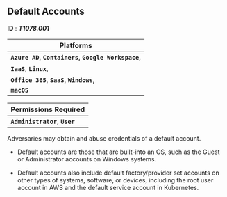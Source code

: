 ## **Default Accounts**

**ID** : ***T1078.001***

| Platforms |
| --- |
| **`Azure AD`**, **`Containers`**, **`Google Workspace`**, |
| **`IaaS`**, **`Linux`**, |
| **`Office 365`**, **`SaaS`**, **`Windows`**, |
| **`macOS`** |


| Permissions Required |
| --- |
| **`Administrator`**, **`User `** |

Adversaries may obtain and abuse credentials of a default account. 

- Default accounts are those that are built-into an OS, such as the Guest or Administrator accounts on Windows systems.

- Default accounts also include default factory/provider set accounts on other types of systems, software, or devices, including the root user account in AWS and the default service account in Kubernetes. 
